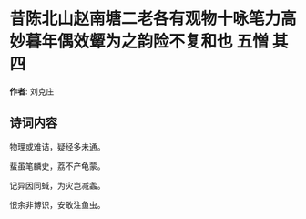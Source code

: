 # 昔陈北山赵南塘二老各有观物十咏笔力高妙暮年偶效颦为之韵险不复和也 五憎 其四

**作者**: 刘克庄

## 诗词内容

物理或难诘，疑经多未通。

蜚虽笔麟史，荔不产龟蒙。

记异因同蜮，为灾岂减螽。

恨余非博识，安敢注鱼虫。

